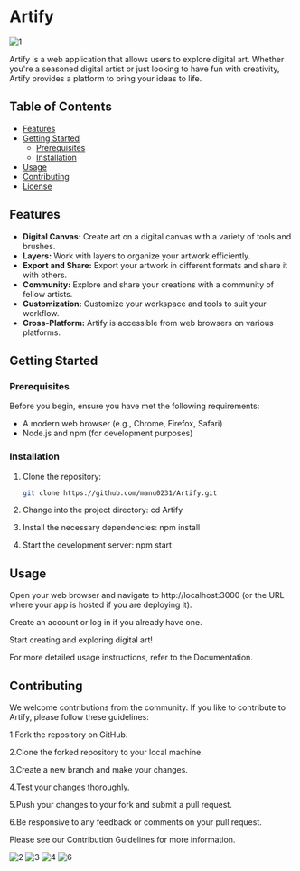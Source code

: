 # Artify

![1](https://github.com/manu0231/Artify/assets/53123585/1d79ca11-529d-4eb6-8565-ce2cc9a4911c)

Artify is a web application that allows users to  explore digital art. Whether you're a seasoned digital artist or just looking to have fun with creativity, Artify provides a platform to bring your ideas to life.

## Table of Contents

- [Features](#features)
- [Getting Started](#getting-started)
  - [Prerequisites](#prerequisites)
  - [Installation](#installation)
- [Usage](#usage)
- [Contributing](#contributing)
- [License](#license)

## Features

- **Digital Canvas:** Create art on a digital canvas with a variety of tools and brushes.
- **Layers:** Work with layers to organize your artwork efficiently.
- **Export and Share:** Export your artwork in different formats and share it with others.
- **Community:** Explore and share your creations with a community of fellow artists.
- **Customization:** Customize your workspace and tools to suit your workflow.
- **Cross-Platform:** Artify is accessible from web browsers on various platforms.

## Getting Started

### Prerequisites

Before you begin, ensure you have met the following requirements:

- A modern web browser (e.g., Chrome, Firefox, Safari)
- Node.js and npm (for development purposes)

### Installation

1. Clone the repository:

   ```sh
   git clone https://github.com/manu0231/Artify.git
   
2. Change into the project directory:
    cd Artify

3. Install the necessary dependencies:
    npm install

4. Start the development server:
    npm start

## Usage

Open your web browser and navigate to http://localhost:3000 (or the URL where your app is hosted if you are deploying it).

Create an account or log in if you already have one.

Start creating and exploring digital art!

For more detailed usage instructions, refer to the Documentation.

## Contributing
We welcome contributions from the community. If you like to contribute to Artify, please follow these guidelines:

1.Fork the repository on GitHub.

2.Clone the forked repository to your local machine.

3.Create a new branch and make your changes.

4.Test your changes thoroughly.

5.Push your changes to your fork and submit a pull request.

6.Be responsive to any feedback or comments on your pull request.

Please see our Contribution Guidelines for more information.

![2](https://github.com/manu0231/Artify/assets/53123585/b8ea9c76-6120-459b-b2d7-6e8bfe15b27d)
![3](https://github.com/manu0231/Artify/assets/53123585/b558f110-112b-4c82-b30f-7f14dd0a8149)
![4](https://github.com/manu0231/Artify/assets/53123585/7fee53d7-2262-463c-8dcf-9724aae0935f)
![6](https://github.com/manu0231/Artify/assets/53123585/5c207fa3-86df-4c8c-9421-e428828f2eb2)
